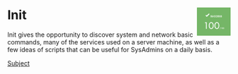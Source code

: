 # Init<img src="./intra.png" alt="init project result" width="15%" align="right"/>

Init gives the opportunity to discover system and network basic commands, many of the services used on a server machine, as well as a few ideas of scripts that can be useful for SysAdmins on a daily basis.

[Subject](./init.en.pdf)
